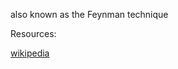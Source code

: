 also known as the Feynman technique

Resources:

[wikipedia](https://en.wikipedia.org/wiki/Learning_by_teaching#Plastic_platypus_learning)
